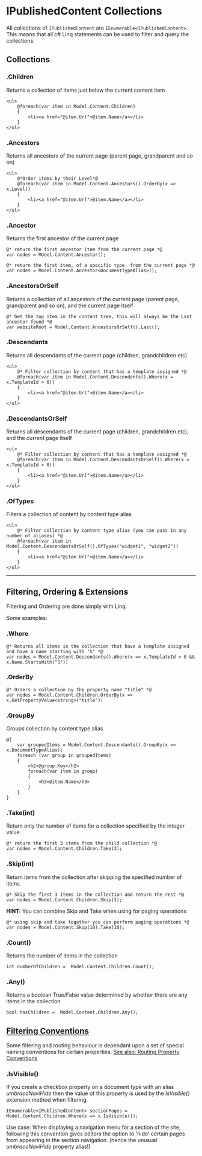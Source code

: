 # IPublishedContent Collections

All collections of `IPublishedContent` are `IEnumerable<IPublishedContent>`. 
This means that all c# Linq statements can be used to filter and query the collections.  

## Collections

### .Children
Returns a collection of items just below the current content item

	<ul>
		@foreach(var item in Model.Content.Children)
		{
			<li><a href="@item.Url">@item.Name</a></li>
		}
	</ul>


### .Ancestors
Returns all ancestors of the current page (parent page, grandparent and so on)

	<ul>
		@*Order items by their Level*@
		@foreach(var item in Model.Content.Ancestors().OrderBy(x => x.Level))
		{
			<li><a href="@item.Url">@item.Name</a></li>
		}
	</ul>

### .Ancestor
Returns the first ancestor of the current page

	@* return the first ancestor item from the current page *@
	var nodes = Model.Content.Ancestor();
	
	@* return the first item, of a specific type, from the current page *@
	var nodes = Model.Content.Ancestor<DocumentTypeAlias>();


<span id="ancestorsorself"></span>
### .AncestorsOrSelf
Returns a collection of all ancestors of the current page (parent page, grandparent and so on), and the current page itself

	@* Get the top item in the content tree, this will always be the Last ancestor found *@
	var websiteRoot = Model.Content.AncestorsOrSelf().Last();

### .Descendants
Returns all descendants of the current page (children, grandchildren etc)

	<ul>
		@* Filter collection by content that has a template assigned *@
		@foreach(var item in Model.Content.Descendants().Where(x = x.TemplateId > 0))
		{
			<li><a href="@item.Url">@item.Name</a></li>
		}
	</ul>

### .DescendantsOrSelf
Returns all descendants of the current page (children, grandchildren etc), and the current page itself

	<ul>
		@* Filter collection by content that has a template assigned *@
		@foreach(var item in Model.Content.DescendantsOrSelf().Where(x = x.TemplateId > 0))
		{
			<li><a href="@item.Url">@item.Name</a></li>
		}
	</ul>

### .OfTypes
Filters a collection of content by content type alias 

	<ul>
		@* Filter collection by content type alias (you can pass in any number of aliases) *@
		@foreach(var item in Model.Content.DescendantsOrSelf().OfTypes("widget1", "widget2"))
		{
			<li><a href="@item.Url">@item.Name</a></li>
		}
	</ul>

-----

## Filtering, Ordering & Extensions

Filtering and Ordering are done simply with Linq.

Some examples:
	
### .Where

	@* Returns all items in the collection that have a template assigned and have a name starting with 'S' *@
	var nodes = Model.Content.Descendants().Where(x => x.TemplateId > 0 && x.Name.StartsWith("S"))

### .OrderBy

	@* Orders a collection by the property name "title" *@
	var nodes = Model.Content.Children.OrderBy(x => x.GetPropertyValue<string>("title"))
	
### .GroupBy
Groups collection by content type alias

	@{
	  	var groupedItems = Model.Content.Descendants().GroupBy(x => x.DocumentTypeAlias);
	  	foreach (var group in groupedItems)
	  	{
	   		<h2>@group.Key</h2>
	   		foreach(var item in group)
	   		{
	   			<h3>@item.Name</h3>
	   		}
	   	}
	}


### .Take(int)
Return only the number of items for a collection specified by the integer value.
	
	@* return the first 3 items from the child collection *@
	var nodes = Model.Content.Children.Take(3);

### .Skip(int)
Return items from the collection after skipping the specified number of items.

	@* Skip the first 3 items in the collection and return the rest *@
	var nodes = Model.Content.Children.Skip(3);

**HINT:** You can combine Skip and Take when using for paging operations

	@* using skip and take together you can perform paging operations *@
	var nodes = Model.Content.Skip(10).Take(10);

### .Count()
Returns the number of items in the collection

	int numberOfChildren =  Model.Content.Children.Count();

### .Any()
Returns a boolean True/False value determined by whether there are any items in the collection

	bool hasChildren =  Model.Content.Children.Any();
	
## [Filtering Conventions](#filtering-conventions)
Some filtering and routing behaviour is dependant upon a set of special naming conventions for certain properties. [See also: Routing Property Conventions](../../Routing/routing-properties.md)

### .IsVisible()
If you create a checkbox property on a document type with an alias *umbracoNaviHide* then the value of this property is used by the *IsVisible()* extension method when filtering.

   	IEnumerable<IPublishedContent> sectionPages =  Model.Content.Children.Where(x => x.IsVisible());

Use case: When displaying a navigation menu for a section of the site, following this convention gives editors the option to 'hide' certain pages from appearing in the section navigation. (hence the unusual *umbracoNaviHide* property alias!)


